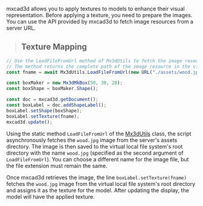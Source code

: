 mxcad3d allows you to apply textures to models to enhance their visual representation. Before applying a texture, you need to prepare the images. You can use the API provided by mxcad3d to fetch image resources from a server URL.

> ## Texture Mapping

```typescript
// Use the LoadFileFromUrl method of Mx3dUtils to fetch the image resource from the URL
// The method returns the complete path of the image resource in the virtual local file system after it successfully loads.
const fname = await Mx3dUtils.LoadFileFromUrl(new URL("./assets/wood.jpg", import.meta.url).href, "wood.jpg");

const boxMaker = new Mx3dMkBox(50, 30, 20);
const boxShape = boxMaker.Shape();

const doc = mxcad3d.getDocument();
const boxLabel = doc.addShapeLabel();
boxLabel.setShape(boxShape);
boxLabel.setTexture(fname);
mxcad3d.update();
```

Using the static method `LoadFileFromUrl` of the [Mx3dUtils]() class, the script asynchronously fetches the `wood.jpg` image from the server's assets directory. The image is then saved to the virtual local file system's root directory with the name `wood.jpg` (specified as the second argument of `LoadFileFromUrl`). You can choose a different name for the image file, but the file extension must remain the same.

Once mxcad3d retrieves the image, the line `boxLabel.setTexture(fname)` fetches the `wood.jpg` image from the virtual local file system's root directory and assigns it as the texture for the model. After updating the display, the model will have the applied texture.
